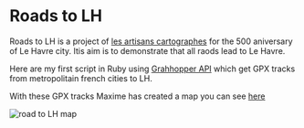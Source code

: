 # Roads to LH

Roads to LH is a project of [les artisans cartographes](http://les-artisans-cartographes.fr/) for the 500 aniversary of Le Havre city. Itis aim is to demonstrate that all raods lead to Le Havre.

Here are my first script in Ruby using [Grahhopper API](https://www.graphhopper.com) which get GPX tracks from metropolitain french cities to LH.

With these GPX tracks Maxime has created a map you can see [here](http://les-artisans-cartographes.fr/en-2017-tous-les-chemins-menent-au-havre/)


![road to LH map](https://i1.wp.com/les-artisans-cartographes.fr/wp-content/uploads/2017/04/road_to_LH.png?resize=929%2C1024)
